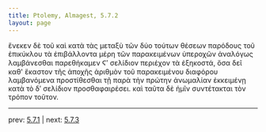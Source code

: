 ```yaml
---
title: Ptolemy, Almagest, 5.7.2
layout: page
---
```


ἕνεκεν δὲ τοῦ καὶ κατὰ τὰς μεταξὺ τῶν δύο τούτων θέσεων παρόδους τοῦ ἐπικύκλου τὰ ἐπιβάλλοντα μέρη τῶν παρακειμένων ὑπεροχῶν ἀναλόγως λαμβάνεσθαι παρεθήκαμεν Ϛʹ σελίδιον περιέχον τὰ ἑξηκοστά, ὅσα δεῖ καθ' ἕκαστον τῆς ἀποχῆς ἀριθμὸν τοῦ παρακειμένου διαφόρου λαμβανόμενα προστίθεσθαι τῇ παρὰ τὴν πρώτην ἀνωμαλίαν ἐκκειμένῃ κατὰ τὸ δʹ σελίδιον προσθαφαιρέσει. καὶ ταῦτα δὲ ἡμῖν συντέτακται τὸν τρόπον τοῦτον. 

---

prev: [5.7.1](../5.7.1/) | next: [5.7.3](../5.7.3/)

